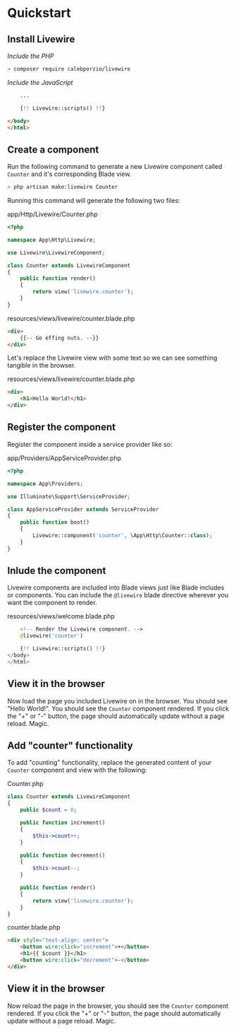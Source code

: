 # Quickstart

## Install Livewire

*Include the PHP*
```bash
> composer require calebporzio/livewire
```

*Include the JavaScript*
<div title="Component"><div title="Component__class"><div char="fade">

```html
    ...
```
</div>

```php
    {!! Livewire::scripts() !!}
```
<div char="fade">

```html
</body>
</html>
```
</div></div></div>

## Create a component

Run the following command to generate a new Livewire component called `Counter` and it's corresponding Blade view.

```bash
> php artisan make:livewire Counter
```

Running this command will generate the following two files:

<div title="Component">
<div title="Component__class">

app/Http/Livewire/Counter.php
```php
<?php

namespace App\Http\Livewire;

use Livewire\LivewireComponent;

class Counter extends LivewireComponent
{
    public function render()
    {
        return view('livewire.counter');
    }
}
```
</div>
<div title="Component__view">

resources/views/livewire/counter.blade.php
```html
<div>
    {{-- Go effing nuts. --}}
</div>
```
</div>
</div>

Let's replace the Livewire view with some text so we can see something tangible in the browser.

<div title="Component">
<div title="Component__view">

resources/views/livewire/counter.blade.php
```html
<div>
    <h1>Hello World!</h1>
</div>
```
</div>
</div>

## Register the component

Register the component inside a service provider like so:

<div title="Component">
<div title="Component__class">

app/Providers/AppServiceProvider.php
```php
<?php

namespace App\Providers;

use Illuminate\Support\ServiceProvider;

class AppServiceProvider extends ServiceProvider
{
    public function boot()
    {
        Livewire::component('counter', \App\Http\Counter::class);
    }
}
```
</div>
</div>

## Inlude the component
Livewire components are included into Blade views just like Blade includes or components. You can include the `@livewire` blade directive wherever you want the component to render.

<div title="Component">
<div title="Component__class">

resources/views/welcome.blade.php
```php
    <!-- Render the Livewire component. -->
    @livewire('counter')

    {!! Livewire::scripts() !!}
</body>
</html>
```
</div>
</div>

## View it in the browser

Now load the page you included Livewire on in the browser. You should see "Hello World!". You should see the `Counter` component rendered. If you click the "+" or "-" button, the page should automatically update without a page reload. Magic.

## Add "counter" functionality

To add "counting" functionality, replace the generated content of your `Counter` component and view with the following:

<div title="Component"><div title="Component__class">

Counter.php
```php
class Counter extends LivewireComponent
{
    public $count = 0;

    public function increment()
    {
        $this->count++;
    }

    public function decrement()
    {
        $this->count--;
    }

    public function render()
    {
        return view('livewire.counter');
    }
}
```
</div><div title="Component__view">

counter.blade.php
```html
<div style="text-align: center">
    <button wire:click="increment">+</button>
    <h1>{{ $count }}</h1>
    <button wire:click="decrement">-</button>
</div>
```
</div></div>

## View it in the browser

Now reload the page in the browser, you should see the `Counter` component rendered. If you click the "+" or "-" button, the page should automatically update without a page reload. Magic.
